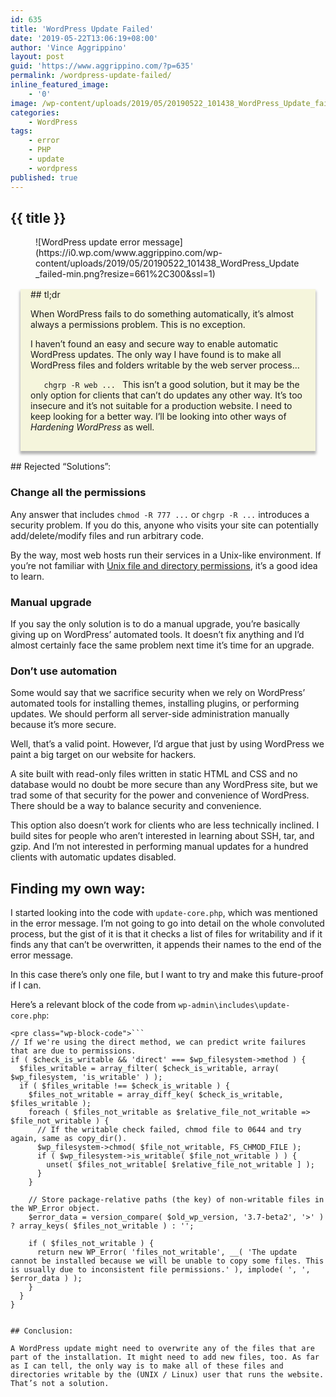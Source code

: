 ```yaml
---
id: 635
title: 'WordPress Update Failed'
date: '2019-05-22T13:06:19+08:00'
author: 'Vince Aggrippino'
layout: post
guid: 'https://www.aggrippino.com/?p=635'
permalink: /wordpress-update-failed/
inline_featured_image:
    - '0'
image: /wp-content/uploads/2019/05/20190522_101438_WordPress_Update_failed-min.png
categories:
    - WordPress
tags:
    - error
    - PHP
    - update
    - wordpress
published: true
---
```

## {{ title }}
<div class="wp-block-image"><figure class="aligncenter">![WordPress update error message](https://i0.wp.com/www.aggrippino.com/wp-content/uploads/2019/05/20190522_101438_WordPress_Update_failed-min.png?resize=661%2C300&ssl=1)</figure></div><div style="background-color: beige; padding: 0 1rem 1rem 1rem; margin: 1rem; box-shadow: 0 0.25rem 0.25rem 1px rgba(0, 0, 0, 0.3);">## tl;dr

 When WordPress fails to do something automatically, it’s almost always a permissions problem. This is no exception.

 I haven’t found an easy and secure way to enable automatic WordPress updates. The only way I have found is to make all WordPress files and folders writable by the web server process…

 `    chgrp -R web ...  ` This isn’t a good solution, but it may be the only option for clients that can’t do updates any other way. It’s too insecure and it’s not suitable for a production website. I need to keep looking for a better way. I’ll be looking into other ways of *Hardening WordPress* as well.

</div>## Rejected “Solutions”:

### Change all the permissions

Any answer that includes `chmod -R 777 ...` or `chgrp -R ...` introduces a security problem. If you do this, anyone who visits your site can potentially add/delete/modify files and run arbitrary code.

By the way, most web hosts run their services in a Unix-like environment. If you’re not familiar with [Unix file and directory permissions](https://en.wikipedia.org/wiki/File_system_permissions#Traditional_Unix_permissions), it’s a good idea to learn.

### Manual upgrade

If you say the only solution is to do a manual upgrade, you’re basically giving up on WordPress’ automated tools. It doesn’t fix anything and I’d almost certainly face the same problem next time it’s time for an upgrade.

### Don’t use automation

Some would say that we sacrifice security when we rely on WordPress’ automated tools for installing themes, installing plugins, or performing updates. We should perform all server-side administration manually because it’s more secure.

Well, that’s a valid point. However, I’d argue that just by using WordPress we paint a big target on our website for hackers.

A site built with read-only files written in static HTML and CSS and no database would no doubt be more secure than any WordPress site, but we trad some of that security for the power and convenience of WordPress. There should be a way to balance security and convenience.

This option also doesn’t work for clients who are less technically inclined. I build sites for people who aren’t interested in learning about SSH, tar, and gzip. And I’m not interested in performing manual updates for a hundred clients with automatic updates disabled.

## Finding my own way:

I started looking into the code with ` update-core.php `, which was mentioned in the error message. I’m not going to go into detail on the whole convoluted process, but the gist of it is that it checks a list of files for writability and if it finds any that can’t be overwritten, it appends their names to the end of the error message.

In this case there’s only one file, but I want to try and make this future-proof if I can.

Here’s a relevant block of the code from `wp-admin\includes\update-core.php`:

```
<pre class="wp-block-code">```
// If we're using the direct method, we can predict write failures that are due to permissions.
if ( $check_is_writable && 'direct' === $wp_filesystem->method ) {
  $files_writable = array_filter( $check_is_writable, array( $wp_filesystem, 'is_writable' ) );
  if ( $files_writable !== $check_is_writable ) {
    $files_not_writable = array_diff_key( $check_is_writable, $files_writable );
    foreach ( $files_not_writable as $relative_file_not_writable => $file_not_writable ) {
      // If the writable check failed, chmod file to 0644 and try again, same as copy_dir().
      $wp_filesystem->chmod( $file_not_writable, FS_CHMOD_FILE );
      if ( $wp_filesystem->is_writable( $file_not_writable ) ) {
        unset( $files_not_writable[ $relative_file_not_writable ] );
      }
    }

    // Store package-relative paths (the key) of non-writable files in the WP_Error object.
    $error_data = version_compare( $old_wp_version, '3.7-beta2', '>' ) ? array_keys( $files_not_writable ) : '';

    if ( $files_not_writable ) {
      return new WP_Error( 'files_not_writable', __( 'The update cannot be installed because we will be unable to copy some files. This is usually due to inconsistent file permissions.' ), implode( ', ', $error_data ) );
    }
  }
}
```
```

## Conclusion:

A WordPress update might need to overwrite any of the files that are part of the installation. It might need to add new files, too. As far as I can tell, the only way is to make all of these files and directories writable by the (UNIX / Linux) user that runs the website. That’s not a solution.